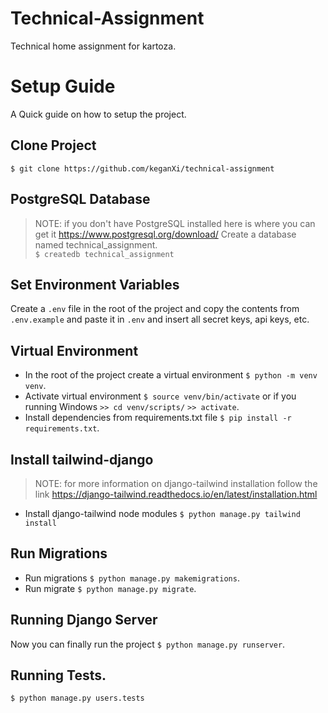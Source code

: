 # Technical-Assignment
Technical home assignment for kartoza.

# Setup Guide
A Quick guide on how to setup the project.

## Clone Project
```$ git clone https://github.com/keganXi/technical-assignment```

## PostgreSQL Database
> NOTE: if you don't have PostgreSQL installed here is where you can get it https://www.postgresql.org/download/
Create a database named technical_assignment.<br>
```$ createdb technical_assignment```

## Set Environment Variables
Create a ```.env``` file in the root of the project and copy the contents from ```.env.example``` and paste it in ```.env``` and insert all secret keys, api keys, etc.

## Virtual Environment
- In the root of the project create a virtual environment ```$ python -m venv venv```.
- Activate virtual environment ```$ source venv/bin/activate``` or if you running Windows ```>> cd venv/scripts/``` ```>> activate```.
- Install dependencies from requirements.txt file ```$ pip install -r requirements.txt```.

## Install tailwind-django
>NOTE: for more information on django-tailwind installation follow the link https://django-tailwind.readthedocs.io/en/latest/installation.html
- Install django-tailwind node modules ```$ python manage.py tailwind install```

## Run Migrations
- Run migrations ```$ python manage.py makemigrations```.
- Run migrate ```$ python manage.py migrate```.

## Running Django Server
Now you can finally run the project ```$ python manage.py runserver```.

## Running Tests.
```$ python manage.py users.tests```





